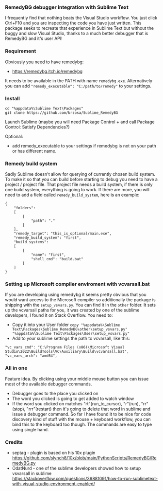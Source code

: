 
### RemedyBG debugger integration with Sublime Text

I frequently find that nothing beats the Visual Studio workflow.
You just click Ctrl+F10 and you are inspecting the code you have just written.
This package seeks to recreate that experience in Sublime Text but without
the buggy and slow Visual Studio, thanks to a much better debugger that is RemedyBG
and it's user API!

### Requirement

Obviously you need to have remedybg:

* https://remedybg.itch.io/remedybg

It needs to be available in the PATH with name ```remedybg.exe```. Alternatively you
can add ```"remedy_executable": "C:/path/to/remedy"``` to your settings.

### Install

```
cd "%appdata%\Sublime Text\Packages"
git clone https://github.com/krzosa/Sublime_RemedyBG
```
Launch Sublime (maybe you will need Package Control + and call Package Control: Satisfy Dependencies?)

Optional:

* add remedy_executable to your settings if remedybg is not on your path or has different name.

### Remedy build system

Sadly Sublime doesn't allow for querying of currently chosen build system.
To make it so that you can build before starting to debug you need to have
a project / project file. That project file needs a build system, if there
is only one build system, everything is going to work. If there are more,
you will need to add a field called ```remedy_build_system```, here is an example:

```
{
	"folders":
	[
		{
			"path": "."
		}
	],
	"remedy_target": "this_is_optional/main.exe",
	"remedy_build_system": "first",
	"build_systems":
	[
		{
			"name": "first",
			"shell_cmd": "build.bat"
		}
	]
}
```
### Setting up Microsoft compiler enviroment with vcvarsall.bat

If you are developing using remedybg it seems pretty obvious that you would want access to the Microsoft compiler so additionally the package is shipping with the ```setup_vsvars.py```. You can find it in the ```other``` folder. It sets up the vcvarsall paths for you, it was created by one of the sublime developers, I found it on Stack Overflow. You need to:

* Copy it into your User folder ```copy "%appdata%\Sublime Text\Packages\Sublime_RemedyBG\other\setup_vsvars.py" "%appdata%\Sublime Text\Packages\User\setup_vsvars.py"```
* Add to your sublime settings the path to vcvarsall, like this:

```
"vc_vars_cmd": "C:\Program Files (x86)\Microsoft Visual Studio\2022\BuildTools\VC\Auxiliary\Build\vcvarsall.bat",
"vc_vars_arch": "amd64",
```

### All in one

Feature idea. By clicking using your middle mouse button you can issue most
of the available debugger commands.

* Debugger goes to the place you clicked on
* The word you clicked is going to get added to watch window
* If the word you clicked on matches "rt"(run_to_cursor), "r"(run), "rr"(stop), "rrr"(restart) then it's going to delete that word in sublime and issue a debugger command. So far I have found it to be nice for code discovery kind of stuff with the mouse + keyboard workflow, you can bind this to the keyboard too though. The commands are easy to type using single hand.

### Credits

* septag - plugin is based on his 10x plugin https://github.com/slynch8/10x/blob/main/PythonScripts/RemedyBG/RemedyBG.py
* OdatNurd - one of the sublime developers showed how to setup vsvarsall in sublime https://stackoverflow.com/questions/39881091/how-to-run-sublimetext-with-visual-studio-environment-enabled/